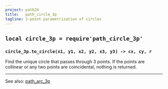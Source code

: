 ```yaml
---
project: path2d
title:   path_circle_3p
tagline: 3-point parametrization of circles
---
```


## `local circle_3p = require'path_circle_3p'`

### `circle_3p.to_circle(x1, y1, x2, y2, x3, y3) -> cx, cy, r`
Find the unique circle that passes through 3 points.
If the points are collinear or any two points are coincidental, nothing is returned.


----
See also: [path_arc_3p](path_arc_3p.html)
